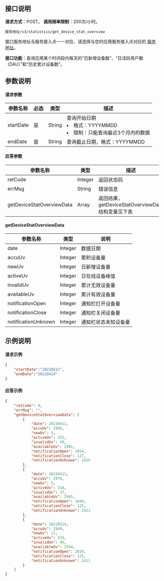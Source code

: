 
## 接口说明
**请求方式**：POST。
**调用频率限制**：200次/小时。

```plaintext
服务地址/v3/statistics/get_device_stat_overview
```
接口服务地址与服务接入点一一对应，请选择与您的应用服务接入点对应的 [服务地址](https://cloud.tencent.com/document/product/548/49157)。

**接口功能**：查询应用某个时间段内每天的“日新增设备数”、“日活跃用户数（DAU）”和“历史累计设备数”。

## 参数说明
#### 请求参数

| 参数名称  | 必选 | 类型   | 描述                                                         |
| --------- | ---- | ------ | ------------------------------------------------------------ |
| startDate | 是   | String | 查询开始日期<li>格式：YYYYMMDD<li>限制：只能查询最近3个月内的数据 |
| endDate   | 是   | String | 查询截止日期，格式：YYYYMMDD                                 |

#### 应答参数

| 参数名称                  | 类型      | 描述                                                |
| ------------------------- | --------- | --------------------------------------------------- |
| retCode                   | Integer       | 返回状态码                                          |
| errMsg                    | String    | 错误信息                                            |
| getDeviceStatOverviewData | Array  | 返回结果，getDeviceStatOverviewData 结构变量见下表 |

#### getDeviceStatOverviewData

| 参数名称 | 类型   | 说明           |
| -------- | ------ | -------------- |
| date     | Integer | 数据日期       |
| accuUv   | Integer    | 累积设备量     |
| newUv    | Integer    | 日新增设备量   |
| activeUv | Integer    | 日在线设备峰值 |
| invalidUv | Integer    | 累计无效设备量 |
| availableUv | Integer    | 累计有效设备量 |
| notificationOpen | Integer    | 通知栏打开设备量 |
| notificationClose | Integer    | 通知栏关闭设备量 |
| notificationUnknown | Integer    | 通知栏状态未知设备量 |


## 示例说明
#### 请求示例
    
```json
{
    "startDate":"20220412",
    "endDate":"20220414"
}
```
#### 应答示例
```json
{
    "retCode": 0,
    "errMsg": "",
    "getDeviceStatOverviewData": [
        {
            "date": 20220412,
            "accuUv": 2986,
            "newUv": 3,
            "activeUv": 325,
            "invalidUv": 40,
            "availableUv": 2981,
            "notificationOpen": 2854,
            "notificationClose": 127,
            "notificationUnknown": 2425
        },
        {
            "date": 20220413,
            "accuUv": 2970,
            "newUv": 5,
            "activeUv": 318,
            "invalidUv": 37,
            "availableUv": 2965,
            "notificationOpen": 2840,
            "notificationClose": 125,
            "notificationUnknown": 2421
        },
        {
            "date": 20220414,
            "accuUv": 2949,
            "newUv": 11,
            "activeUv": 333,
            "invalidUv": 46,
            "availableUv": 2944,
            "notificationOpen": 2819,
            "notificationClose": 125,
            "notificationUnknown": 2411
        }
    ]
}
```

